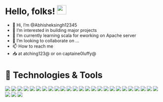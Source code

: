 
# Hello, folks! <img src="https://raw.githubusercontent.com/MartinHeinz/MartinHeinz/master/wave.gif" width="30px">

- 👋 Hi, I’m @Abhisheksingh12345
- 👀 I’m interested in building major projects 
- 🌱 I’m currently learning scala for eworking on Apache server
- 💞️ I’m looking to collaborate on ...
- 📫 How to reach me 
 -  📥 at atching123@ or on captaine0luffy@

# 🔧 Technologies & Tools
![](https://img.shields.io/badge/OS-Window-informational?style=flat&logo=<LOGO_NAME>&logoColor=white&color=2bbc8a)
![](https://img.shields.io/badge/OS-Ubantu-informational?style=flat&logo=<LOGO_NAME>&logoColor=white&color=2bbc8a)
![](https://img.shields.io/badge/OS-Unix/Linux-informational?style=flat&logo=<LOGO_NAME>&logoColor=white&color=2bbc8a)
![](https://img.shields.io/badge/Editor-IntellijIDEA-informational?style=flat&logo=<LOGO_NAME>&logoColor=white&color=2bbc8a)
![](https://img.shields.io/badge/Editor-PyCham-informational?style=flat&logo=<LOGO_NAME>&logoColor=white&color=2bbc8a)
![](https://img.shields.io/badge/Editor-vsCode-informational?style=flat&logo=<LOGO_NAME>&logoColor=white&color=2bbc8a)
![](https://img.shields.io/badge/Code-Java-informational?style=flat&logo=<LOGO_NAME>&logoColor=white&color=2bbc8a)
![](https://img.shields.io/badge/Code-C++-informational?style=flat&logo=<LOGO_NAME>&logoColor=white&color=2bbc8a)
![](https://img.shields.io/badge/Code-Python-informational?style=flat&logo=<LOGO_NAME>&logoColor=white&color=2bbc8a)
![](https://img.shields.io/badge/Code-Scala-informational?style=flat&logo=<LOGO_NAME>&logoColor=white&color=2bbc8a)
![](https://img.shields.io/badge/Code-SQL-informational?style=flat&logo=<LOGO_NAME>&logoColor=white&color=2bbc8a)
![](https://img.shields.io/badge/lib-Pandas-informational?style=flat&logo=<LOGO_NAME>&logoColor=white&color=2bbc8a)
![](https://img.shields.io/badge/lib-SQLAlchemy-informational?style=flat&logo=<LOGO_NAME>&logoColor=white&color=2bbc8a)
![](https://img.shields.io/badge/lib-Flask-informational?style=flat&logo=<LOGO_NAME>&logoColor=white&color=2bbc8a)
![](https://img.shields.io/badge/DataBase-Relative-informational?style=flat&logo=<LOGO_NAME>&logoColor=white&color=2bbc8a)
![](https://img.shields.io/badge/DataBase-NoSQL-informational?style=flat&logo=<LOGO_NAME>&logoColor=white&color=2bbc8a)
![](https://img.shields.io/badge/DataBase-InMemory-informational?style=flat&logo=<LOGO_NAME>&logoColor=white&color=2bbc8a)
![](https://img.shields.io/badge/DataBase-NewSQL-informational?style=flat&logo=<LOGO_NAME>&logoColor=white&color=2bbc8a)
![](https://img.shields.io/badge/DataBase-Apache-informational?style=flat&logo=<LOGO_NAME>&logoColor=white&color=2bbc8a)
![](https://img.shields.io/badge/Tech-Hadoop-informational?style=flat&logo=<LOGO_NAME>&logoColor=white&color=2bbc8a)
![](https://img.shields.io/badge/Tech-MapReduce-informational?style=flat&logo=<LOGO_NAME>&logoColor=white&color=2bbc8a)
![](https://img.shields.io/badge/Tech-Hive-informational?style=flat&logo=<LOGO_NAME>&logoColor=white&color=2bbc8a)
![](https://img.shields.io/badge/ETL-Talend-informational?style=flat&logo=<LOGO_NAME>&logoColor=white&color=2bbc8a)
![](https://img.shields.io/badge/ETL-Informatica-informational?style=flat&logo=<LOGO_NAME>&logoColor=white&color=2bbc8a)
![](https://img.shields.io/badge/ETL-Snowflake-informational?style=flat&logo=<LOGO_NAME>&logoColor=white&color=2bbc8a)
![](https://img.shields.io/badge/Tools-Red-Hat-OpenShift-informational?style=flat&logo=<LOGO_NAME>&logoColor=white&color=2bbc8a)
![](https://img.shields.io/badge/Tools-Red-Hat-OpenShift-informational?style=flat&logo=<LOGO_NAME>&logoColor=white&color=2bbc8a)
![](https://img.shields.io/badge/Tools-Red-Hat-OpenShift-informational?style=flat&logo=<LOGO_NAME>&logoColor=white&color=2bbc8a)





<!--
**Abhisheksingh12345/Abhisheksingh12345** is a ✨ _special_ ✨ repository because its `README.md` (this file) appears on your GitHub profile.

Here are some ideas to get you started:

- 🔭 I’m currently working on ...
- 🌱 I’m currently learning ...
- 👯 I’m looking to collaborate on ...
- 🤔 I’m looking for help with ...
- 💬 Ask me about ...
- 📫 How to reach me: ...
- 😄 Pronouns: ...
- ⚡ Fun fact: ...
-->
